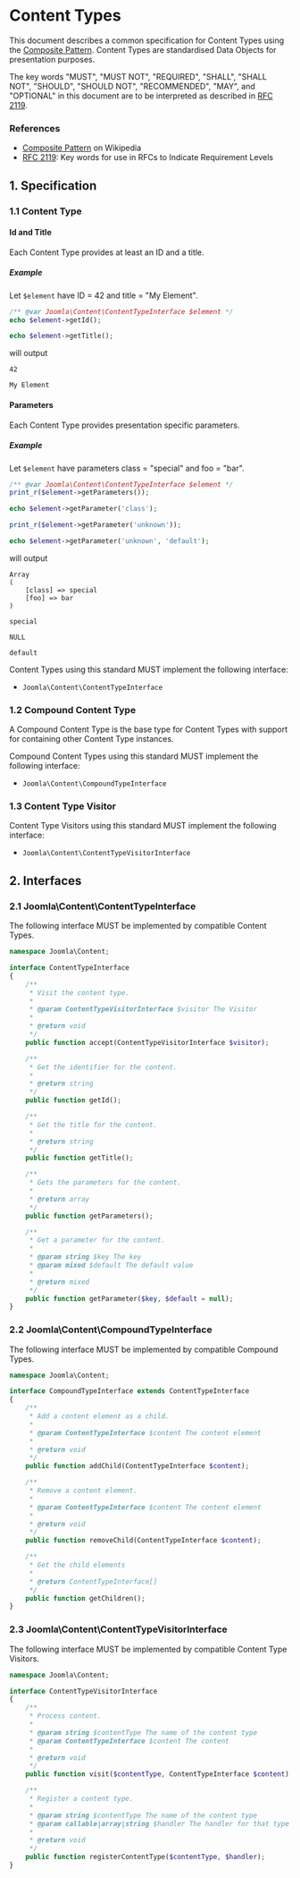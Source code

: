 # Content Types

This document describes a common specification for Content Types using the
[Composite Pattern][]. Content Types are standardised Data Objects for presentation
purposes.

[Composite Pattern]: https://en.wikipedia.org/wiki/Composite_pattern

The key words "MUST", "MUST NOT", "REQUIRED", "SHALL", "SHALL NOT", "SHOULD",
"SHOULD NOT", "RECOMMENDED", "MAY", and "OPTIONAL" in this document are to be
interpreted as described in [RFC 2119][].

[RFC 2119]: http://tools.ietf.org/html/rfc2119

### References

- [Composite Pattern][] on Wikipedia
- [RFC 2119][]: Key words for use in RFCs to Indicate Requirement Levels

## 1. Specification

### 1.1 Content Type

#### Id and Title

Each Content Type provides at least an ID and a title.

##### Example

Let `$element` have ID = 42 and title = "My Element".

```php
/** @var Joomla\Content\ContentTypeInterface $element */
echo $element->getId();

echo $element->getTitle();
```

will output

```
42 

My Element
```

#### Parameters

Each Content Type provides presentation specific parameters.

##### Example

Let `$element` have parameters class = "special" and foo = "bar".

```php
/** @var Joomla\Content\ContentTypeInterface $element */
print_r($element->getParameters());

echo $element->getParameter('class');

print_r($element->getParameter('unknown'));

echo $element->getParameter('unknown', 'default');
```

will output

```
Array
(
    [class] => special
    [foo] => bar
)

special

NULL

default
```

Content Types using this standard MUST implement the following interface:

- `Joomla\Content\ContentTypeInterface`

### 1.2 Compound Content Type

A Compound Content Type is the base type for Content Types with support for
containing other Content Type instances.

Compound Content Types using this standard MUST implement the following interface:

- `Joomla\Content\CompoundTypeInterface`

### 1.3 Content Type Visitor

Content Type Visitors using this standard MUST implement the following interface:

- `Joomla\Content\ContentTypeVisitorInterface`

## 2. Interfaces

### 2.1 Joomla\Content\ContentTypeInterface

The following interface MUST be implemented by compatible Content Types.

```php
namespace Joomla\Content;

interface ContentTypeInterface
{
    /**
     * Visit the content type.
     *
     * @param ContentTypeVisitorInterface $visitor The Visitor
     *
     * @return void
     */
    public function accept(ContentTypeVisitorInterface $visitor);

    /**
     * Get the identifier for the content.
     *
     * @return string
     */
    public function getId();

    /**
     * Get the title for the content.
     *
     * @return string
     */
    public function getTitle();

    /**
     * Gets the parameters for the content.
     *
     * @return array
     */
    public function getParameters();

    /**
     * Get a parameter for the content.
     *
     * @param string $key The key
     * @param mixed $default The default value
     *
     * @return mixed
     */
    public function getParameter($key, $default = null);
}
```

### 2.2 Joomla\Content\CompoundTypeInterface

The following interface MUST be implemented by compatible Compound Types.

```php
namespace Joomla\Content;

interface CompoundTypeInterface extends ContentTypeInterface
{
    /**
     * Add a content element as a child.
     *
     * @param ContentTypeInterface $content The content element
     *
     * @return void
     */
    public function addChild(ContentTypeInterface $content);

    /**
     * Remove a content element.
     *
     * @param ContentTypeInterface $content The content element
     *
     * @return void
     */
    public function removeChild(ContentTypeInterface $content);

    /**
     * Get the child elements
     *
     * @return ContentTypeInterface[]
     */
    public function getChildren();
}
```

### 2.3 Joomla\Content\ContentTypeVisitorInterface

The following interface MUST be implemented by compatible Content Type Visitors.

```php
namespace Joomla\Content;

interface ContentTypeVisitorInterface
{
    /**
     * Process content.
     *
     * @param string $contentType The name of the content type
     * @param ContentTypeInterface $content The content
     *
     * @return void
     */
    public function visit($contentType, ContentTypeInterface $content);

    /**
     * Register a content type.
     *
     * @param string $contentType The name of the content type
     * @param callable|array|string $handler The handler for that type
     *
     * @return void
     */
    public function registerContentType($contentType, $handler);
}
```
